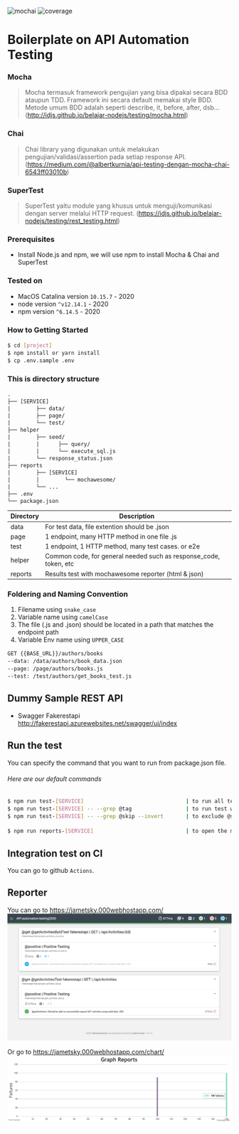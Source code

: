 ![mochai](https://img.shields.io/badge/Mocha-Chai-yellowgreen.svg) ![coverage](https://img.shields.io/badge/coverage-100%25-brightgreen.svg)

# Boilerplate on API Automation Testing

### Mocha
> Mocha termasuk framework pengujian yang bisa dipakai secara BDD ataupun TDD. Framework ini secara default memakai style BDD. Metode umum BDD adalah seperti describe, it, before, after, dsb... (http://idjs.github.io/belajar-nodejs/testing/mocha.html)

### Chai
> Chai library yang digunakan untuk melakukan pengujian/validasi/assertion pada setiap response API. (https://medium.com/@albertkurnia/api-testing-dengan-mocha-chai-6543ff03010b)

### SuperTest
> SuperTest yaitu module yang khusus untuk menguji/komunikasi dengan server melalui HTTP request. (https://idjs.github.io/belajar-nodejs/testing/rest_testing.html)

### Prerequisites

- Install Node.js and npm, we will use npm to install Mocha & Chai and SuperTest

### Tested on
- MacOS Catalina version `10.15.7` - 2020
- node version `^v12.14.1` - 2020
- npm version `^6.14.5` - 2020 

### How to Getting Started

```sh
$ cd [project]
$ npm install or yarn install
$ cp .env.sample .env
```

### This is directory structure

    .
    ├── [SERVICE]
    |        ├── data/
    |        ├── page/
    |        └── test/   
    ├── helper
    |        ├── seed/
    |        |      ├── query/ 
    |        |      └── execute_sql.js 
    |        └── response_status.json      
    ├── reports 
    |        ├── [SERVICE]
    |        |        └── mochawesome/
    |        └── ... 
    ├── .env
    └── package.json

| Directory | Description                                                       |
| --------- | ----------------------------------------------------------------- |
| data      | For test data, file extention should be .json                     |
| page      | 1 endpoint, many HTTP method in one file .js                      |
| test      | 1 endpoint, 1 HTTP method, many test cases. or e2e                |
| helper    | Common code, for general needed such as response_code, token, etc |
| reports   | Results test with mochawesome reporter (html & json)              |

### Foldering and Naming Convention

1. Filename using `snake_case`
2. Variable name using `camelCase`
3. The file (.js and .json) should be located in a path that matches the endpoint path
4. Variable Env name using `UPPER_CASE`

```sh
GET {{BASE_URL}}/authors/books
--data: /data/authors/book_data.json
--page: /page/authors/books.js
--test: /test/authors/get_books_test.js
```

## Dummy Sample REST API
- Swagger Fakerestapi http://fakerestapi.azurewebsites.net/swagger/ui/index

## Run the test

You can specify the command that you want to run from package.json file.

###### Here are our default commands

```sh
$ npm run test-[SERVICE]                                | to run all tests
$ npm run test-[SERVICE] -- --grep @tag                 | to run test with specific tag
$ npm run test-[SERVICE] -- --grep @skip --invert       | to exclude @skip tag

$ npm run reports-[SERVICE]                             | to open the mochawesome report
```

## Integration test on CI

You can go to github `Actions`.

## Reporter

You can go to https://jametsky.000webhostapp.com/
<img src="helpers/reports.png" width="800"/>

Or go to https://jametsky.000webhostapp.com/chart/
<img src="helpers/graph.png" width="800"/>